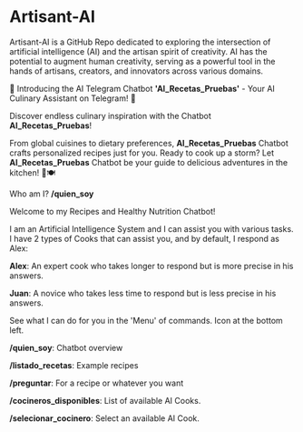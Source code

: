 # Artisant-AI
Artisant-AI is a GitHub Repo dedicated to exploring the intersection of artificial intelligence (AI) and the artisan spirit of creativity. 
AI has the potential to augment human creativity, serving as a powerful tool in the hands of artisans, creators, and innovators across various domains.

🍳 Introducing the AI Telegram Chatbot **'AI_Recetas_Pruebas'** - Your AI Culinary Assistant on Telegram! 🤖

Discover endless culinary inspiration with the Chatbot **AI_Recetas_Pruebas**! 

From global cuisines to dietary preferences, **AI_Recetas_Pruebas** Chatbot crafts personalized recipes just for you. 
Ready to cook up a storm? Let **AI_Recetas_Pruebas** Chatbot be your guide to delicious adventures in the kitchen! 🌟🍽️

Who am I? **/quien_soy**

Welcome to my Recipes and Healthy Nutrition Chatbot!

I am an Artificial Intelligence System and I can assist you with various tasks.
I have 2 types of Cooks that can assist you, and by default, I respond as Alex:

  **Alex**: An expert cook who takes longer to respond but is more precise in his answers.
  
  **Juan**: A novice who takes less time to respond but is less precise in his answers.

See what I can do for you in the 'Menu' of commands. Icon at the bottom left.

  **/quien_soy**: Chatbot overview
  
  **/listado_recetas**: Example recipes
  
  **/preguntar**: For a recipe or whatever you want
  
  **/cocineros_disponibles**: List of available AI Cooks.
  
  **/selecionar_cocinero**: Select an available AI Cook.










